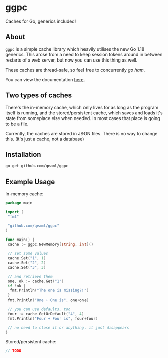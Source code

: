 # ggpc

Caches for Go, generics included!

## About

`ggpc` is a simple cache library which heavily utilises the new Go 1.18
generics. This arose from a need to keep session tokens around in between
restarts of a web server, but now you can use this thing as well.

These caches are thread-safe, so feel free to concurrently *go ham*.

You can view the documentation [here][docs].

## Two types of caches

There's the in-memory cache, which only lives for as long as the program itself
is running, and the stored/persistent cache, which saves and loads it's state
from someplace else when needed. In most cases that place is going to be a file.

Currently, the caches are stored in JSON files. There is no way to change this.
(it's just a cache, not a database)

## Installation

```shell
go get github.com/qeaml/ggpc
```

## Example Usage

In-memory cache:

```go
package main

import (
 "fmt"

 "github.com/qeaml/ggpc"
)

func main() {
 cache := ggpc.NewMemory[string, int]()

 // set some values
 cache.Set("1", 1)
 cache.Set("2", 2)
 cache.Set("3", 3)

 // and retrieve them
 one, ok := cache.Get("1")
 if !ok {
  fmt.Println("The one is missing?!")
 }
 fmt.Println("One + One is", one+one)

 // you can use defaults, too
 four := cache.GetOrDefault("4", 4)
 fmt.Println("Four + Four is", four+four)

 // no need to close it or anything. it just disappears
}
```

Stored/persistent cache:

```go
// TODO
```

[docs]: https://pkg.go.dev/github.com/qeaml/ggpc
